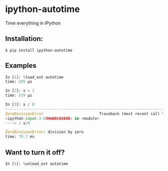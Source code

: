 # ipython-autotime
Time everything in IPython

## Installation:

```console
$ pip install ipython-autotime
```

## Examples

```python
In [1]: %load_ext autotime
time: 295 µs

In [2]: x = 1
time: 519 µs

In [3]: x / 0
---------------------------------------------------------------------------
ZeroDivisionError                         Traceback (most recent call last)
<ipython-input-3-034eb0c6102b> in <module>
----> 1 x/0

ZeroDivisionError: division by zero
time: 79.7 ms
```

## Want to turn it off?

```python
In [5]: %unload_ext autotime
```
